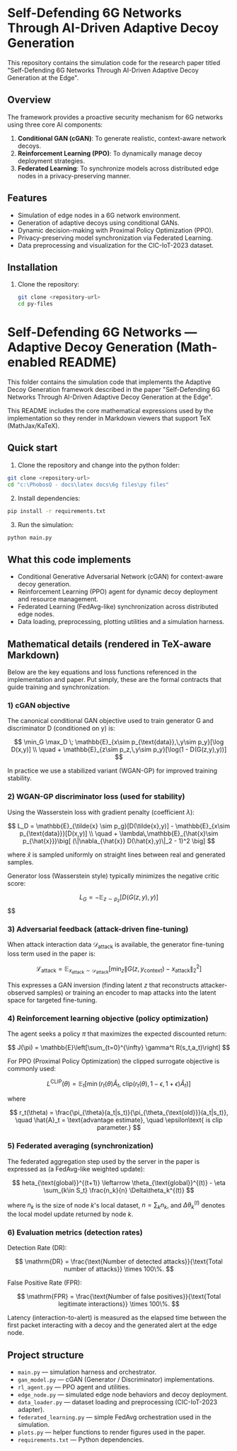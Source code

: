 # Self-Defending 6G Networks Through AI-Driven Adaptive Decoy Generation

This repository contains the simulation code for the research paper titled "Self-Defending 6G Networks Through AI-Driven Adaptive Decoy Generation at the Edge".

## Overview

The framework provides a proactive security mechanism for 6G networks using three core AI components:
1. **Conditional GAN (cGAN)**: To generate realistic, context-aware network decoys.
2. **Reinforcement Learning (PPO)**: To dynamically manage decoy deployment strategies.
3. **Federated Learning**: To synchronize models across distributed edge nodes in a privacy-preserving manner.

## Features

- Simulation of edge nodes in a 6G network environment.
- Generation of adaptive decoys using conditional GANs.
- Dynamic decision-making with Proximal Policy Optimization (PPO).
- Privacy-preserving model synchronization via Federated Learning.
- Data preprocessing and visualization for the CIC-IoT-2023 dataset.

## Installation

1. Clone the repository:
   ```bash
   git clone <repository-url>
   cd py-files
   ```

# Self-Defending 6G Networks — Adaptive Decoy Generation (Math-enabled README)

This folder contains the simulation code that implements the Adaptive Decoy Generation framework described in the paper "Self-Defending 6G Networks Through AI-Driven Adaptive Decoy Generation at the Edge".

This README includes the core mathematical expressions used by the implementation so they render in Markdown viewers that support TeX (MathJax/KaTeX).

## Quick start

1. Clone the repository and change into the python folder:

```bash
git clone <repository-url>
cd "c:\PhobosQ - docs\latex docs\6g files\py files"
```

2. Install dependencies:

```bash
pip install -r requirements.txt
```

3. Run the simulation:

```bash
python main.py
```

## What this code implements

- Conditional Generative Adversarial Network (cGAN) for context-aware decoy generation.
- Reinforcement Learning (PPO) agent for dynamic decoy deployment and resource management.
- Federated Learning (FedAvg-like) synchronization across distributed edge nodes.
- Data loading, preprocessing, plotting utilities and a simulation harness.

## Mathematical details (rendered in TeX-aware Markdown)

Below are the key equations and loss functions referenced in the implementation and paper. Put simply, these are the formal contracts that guide training and synchronization.

### 1) cGAN objective

The canonical conditional GAN objective used to train generator G and discriminator D (conditioned on y) is:


$$
\min_G \max_D \; \mathbb{E}_{x\sim p_{\text{data}},\,y\sim p_y}[\log D(x,y)] \\
\quad + \mathbb{E}_{z\sim p_z,\,y\sim p_y}[\log(1 - D(G(z,y),y))]
$$

In practice we use a stabilized variant (WGAN-GP) for improved training stability.

### 2) WGAN-GP discriminator loss (used for stability)

Using the Wasserstein loss with gradient penalty (coefficient $\lambda$):


$$
L_D = \mathbb{E}_{\tilde{x} \sim p_g}[D(\tilde{x},y)] - \mathbb{E}_{x\sim p_{\text{data}}}[D(x,y)] \\
\quad + \lambda\,\mathbb{E}_{\hat{x}\sim p_{\hat{x}}}\big[ (\|\nabla_{\hat{x}} D(\hat{x},y)\|_2 - 1)^2 \big]
$$

where $\hat{x}$ is sampled uniformly on straight lines between real and generated samples.

Generator loss (Wasserstein style) typically minimizes the negative critic score:

$$
L_G = -\mathbb{E}_{z\sim p_z}[D(G(z,y),y)]
$$
$$

### 3) Adversarial feedback (attack-driven fine-tuning)

When attack interaction data $\mathcal{D}_{\text{attack}}$ is available, the generator fine-tuning loss term used in the paper is:


$$
\mathcal{L}_{\text{attack}} = \mathbb{E}_{x_{\text{attack}}\sim\mathcal{D}_{\text{attack}}} \Big[ \min_{z} \| G(z, y_{\text{context}}) - x_{\text{attack}} \|_2^2 \Big]
$$

This expresses a GAN inversion (finding latent $z$ that reconstructs attacker-observed samples) or training an encoder to map attacks into the latent space for targeted fine-tuning.

### 4) Reinforcement learning objective (policy optimization)

The agent seeks a policy $\pi$ that maximizes the expected discounted return:

$$
J(\pi) = \mathbb{E}\left[\sum_{t=0}^{\infty} \gamma^t R(s_t,a_t)\right]
$$

For PPO (Proximal Policy Optimization) the clipped surrogate objective is commonly used:

$$
L^{\text{CLIP}}(\theta) = \mathbb{E}_t \big[ \min\big( r_t(\theta)\hat{A}_t, \; \mathrm{clip}(r_t(\theta),1-\epsilon,1+\epsilon)\hat{A}_t \big) \big]
$$

where

$$
r_t(\theta) = \frac{\pi_{\theta}(a_t|s_t)}{\pi_{\theta_{\text{old}}}(a_t|s_t)}, \quad \hat{A}_t = \text{advantage estimate}, \quad \epsilon\text{ is clip parameter.}
$$

### 5) Federated averaging (synchronization)

The federated aggregation step used by the server in the paper is expressed as (a FedAvg-like weighted update):

$$
	heta_{\text{global}}^{(t+1)} \leftarrow \theta_{\text{global}}^{(t)} - \eta \sum_{k\in S_t} \frac{n_k}{n} \Delta\theta_k^{(t)}
$$

where $n_k$ is the size of node $k$'s local dataset, $n=\sum_k n_k$, and $\Delta\theta_k^{(t)}$ denotes the local model update returned by node $k$.

### 6) Evaluation metrics (detection rates)

Detection Rate (DR):

$$
\mathrm{DR} = \frac{\text{Number of detected attacks}}{\text{Total number of attacks}} \times 100\%.
$$

False Positive Rate (FPR):

$$
\mathrm{FPR} = \frac{\text{Number of false positives}}{\text{Total legitimate interactions}} \times 100\%.
$$

Latency (interaction-to-alert) is measured as the elapsed time between the first packet interacting with a decoy and the generated alert at the edge node.

## Project structure

- `main.py` — simulation harness and orchestrator.
- `gan_model.py` — cGAN (Generator / Discriminator) implementations.
- `rl_agent.py` — PPO agent and utilities.
- `edge_node.py` — simulated edge node behaviors and decoy deployment.
- `data_loader.py` — dataset loading and preprocessing (CIC-IoT-2023 adapter).
- `federated_learning.py` — simple FedAvg orchestration used in the simulation.
- `plots.py` — helper functions to render figures used in the paper.
- `requirements.txt` — Python dependencies.